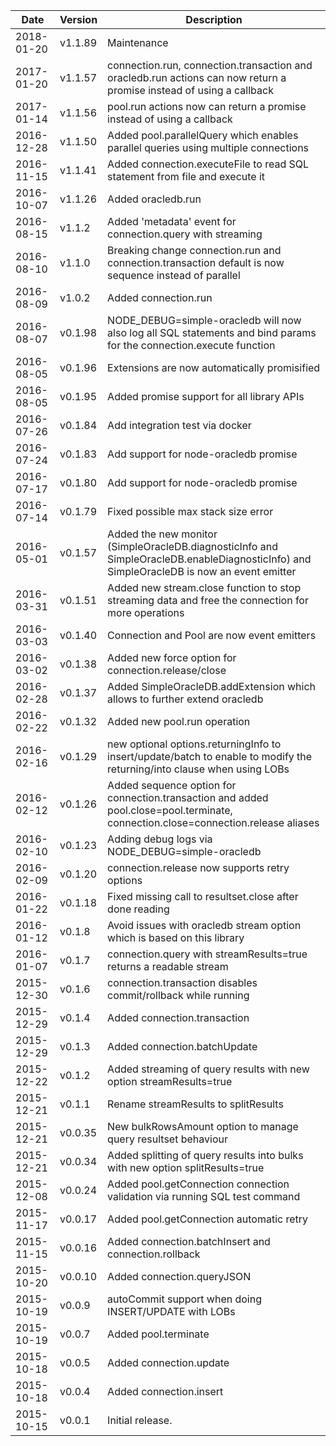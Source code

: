 | Date        | Version | Description |
| ----------- | ------- | ----------- |
| 2018-01-20  | v1.1.89 | Maintenance |
| 2017-01-20  | v1.1.57 | connection.run, connection.transaction and oracledb.run actions can now return a promise instead of using a callback |
| 2017-01-14  | v1.1.56 | pool.run actions now can return a promise instead of using a callback |
| 2016-12-28  | v1.1.50 | Added pool.parallelQuery which enables parallel queries using multiple connections |
| 2016-11-15  | v1.1.41 | Added connection.executeFile to read SQL statement from file and execute it |
| 2016-10-07  | v1.1.26 | Added oracledb.run |
| 2016-08-15  | v1.1.2  | Added 'metadata' event for connection.query with streaming |
| 2016-08-10  | v1.1.0  | Breaking change connection.run and connection.transaction default is now sequence instead of parallel |
| 2016-08-09  | v1.0.2  | Added connection.run |
| 2016-08-07  | v0.1.98 | NODE_DEBUG=simple-oracledb will now also log all SQL statements and bind params for the connection.execute function |
| 2016-08-05  | v0.1.96 | Extensions are now automatically promisified |
| 2016-08-05  | v0.1.95 | Added promise support for all library APIs |
| 2016-07-26  | v0.1.84 | Add integration test via docker |
| 2016-07-24  | v0.1.83 | Add support for node-oracledb promise |
| 2016-07-17  | v0.1.80 | Add support for node-oracledb promise |
| 2016-07-14  | v0.1.79 | Fixed possible max stack size error |
| 2016-05-01  | v0.1.57 | Added the new monitor (SimpleOracleDB.diagnosticInfo and SimpleOracleDB.enableDiagnosticInfo) and SimpleOracleDB is now an event emitter |
| 2016-03-31  | v0.1.51 | Added new stream.close function to stop streaming data and free the connection for more operations |
| 2016-03-03  | v0.1.40 | Connection and Pool are now event emitters |
| 2016-03-02  | v0.1.38 | Added new force option for connection.release/close |
| 2016-02-28  | v0.1.37 | Added SimpleOracleDB.addExtension which allows to further extend oracledb |
| 2016-02-22  | v0.1.32 | Added new pool.run operation |
| 2016-02-16  | v0.1.29 | new optional options.returningInfo to insert/update/batch to enable to modify the returning/into clause when using LOBs |
| 2016-02-12  | v0.1.26 | Added sequence option for connection.transaction and added pool.close=pool.terminate, connection.close=connection.release aliases |
| 2016-02-10  | v0.1.23 | Adding debug logs via NODE_DEBUG=simple-oracledb |
| 2016-02-09  | v0.1.20 | connection.release now supports retry options |
| 2016-01-22  | v0.1.18 | Fixed missing call to resultset.close after done reading |
| 2016-01-12  | v0.1.8  | Avoid issues with oracledb stream option which is based on this library |
| 2016-01-07  | v0.1.7  | connection.query with streamResults=true returns a readable stream |
| 2015-12-30  | v0.1.6  | connection.transaction disables commit/rollback while running |
| 2015-12-29  | v0.1.4  | Added connection.transaction |
| 2015-12-29  | v0.1.3  | Added connection.batchUpdate |
| 2015-12-22  | v0.1.2  | Added streaming of query results with new option streamResults=true |
| 2015-12-21  | v0.1.1  | Rename streamResults to splitResults |
| 2015-12-21  | v0.0.35 | New bulkRowsAmount option to manage query resultset behaviour |
| 2015-12-21  | v0.0.34 | Added splitting of query results into bulks with new option splitResults=true |
| 2015-12-08  | v0.0.24 | Added pool.getConnection connection validation via running SQL test command |
| 2015-11-17  | v0.0.17 | Added pool.getConnection automatic retry |
| 2015-11-15  | v0.0.16 | Added connection.batchInsert and connection.rollback |
| 2015-10-20  | v0.0.10 | Added connection.queryJSON |
| 2015-10-19  | v0.0.9  | autoCommit support when doing INSERT/UPDATE with LOBs |
| 2015-10-19  | v0.0.7  | Added pool.terminate |
| 2015-10-18  | v0.0.5  | Added connection.update |
| 2015-10-18  | v0.0.4  | Added connection.insert |
| 2015-10-15  | v0.0.1  | Initial release. |
